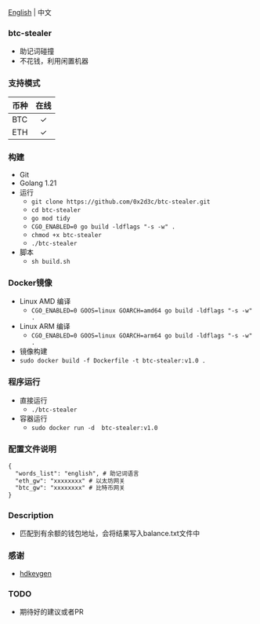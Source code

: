 [English](./README.md) | 中文
### btc-stealer
- 助记词碰撞
- 不花钱，利用闲置机器
### 支持模式
| 币种  | 在线 |
|-----|:--:|
| BTC | ✓  |
| ETH | ✓  |
### 构建
- Git
- Golang 1.21
- 运行
  - `git clone https://github.com/0x2d3c/btc-stealer.git`
  - `cd btc-stealer`
  - `go mod tidy`
  - `CGO_ENABLED=0 go build -ldflags "-s -w" .`
  - `chmod +x btc-stealer`
  - `./btc-stealer`
- 脚本
  - `sh build.sh`
### Docker镜像
- Linux AMD 编译
  - `CGO_ENABLED=0 GOOS=linux GOARCH=amd64 go build -ldflags "-s -w" .`
- Linux ARM 编译
  - `CGO_ENABLED=0 GOOS=linux GOARCH=arm64 go build -ldflags "-s -w" .`
- 镜像构建
- `sudo docker build -f Dockerfile -t btc-stealer:v1.0 .`
### 程序运行
- 直接运行
    - `./btc-stealer`
- 容器运行
    - `sudo docker run -d  btc-stealer:v1.0`
### 配置文件说明
```markdown
{
  "words_list": "english", # 助记词语言
  "eth_gw": "xxxxxxxx" # 以太坊网关
  "btc_gw": "xxxxxxxx" # 比特币网关
}
```
### Description
- 匹配到有余额的钱包地址，会将结果写入balance.txt文件中
### 感谢
- [hdkeygen](https://github.com/modood/hdkeygen)
### TODO
- 期待好的建议或者PR